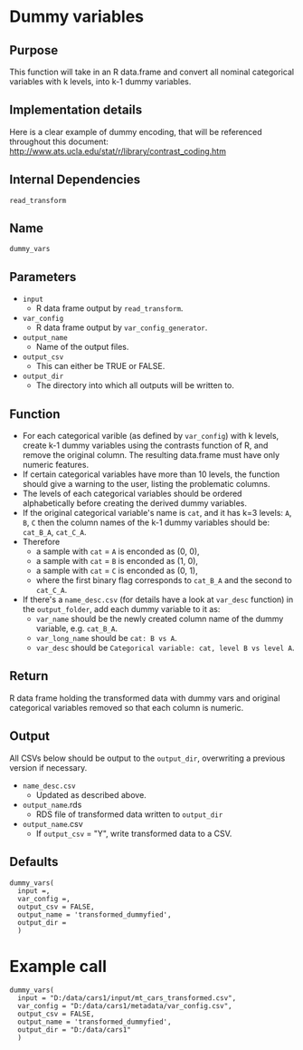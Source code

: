 # Dummy variables

## Purpose
This function will take in an R data.frame and convert all nominal categorical variables with k levels, into k-1 dummy variables. 

## Implementation details
Here is a clear example of dummy encoding, that will be referenced throughout this document:
http://www.ats.ucla.edu/stat/r/library/contrast_coding.htm

## Internal Dependencies
`read_transform`

## Name
`dummy_vars`

## Parameters
* `input`
  * R data frame output by `read_transform`.
* `var_config`
  * R data frame output by `var_config_generator`.
* `output_name`
  * Name of the output files.
* `output_csv`
  * This can either be TRUE or FALSE.
* `output_dir`
  * The directory into which all outputs will be written to.

## Function
* For each categorical varible (as defined by `var_config`) with k levels, create k-1 dummy variables using the contrasts function of R, and remove the original column. The resulting data.frame must have only numeric features.
* If certain categorical variables have more than 10 levels, the function should give a warning to the user, listing the problematic columns.
* The levels of each categorical variables should be ordered alphabetically before creating the derived dummy variables.
* If the original categorical variable's name is `cat`, and it has k=3 levels: `A`, `B`, `C` then the column names of the k-1 dummy variables should be: `cat_B_A`, `cat_C_A`. 
* Therefore 
  * a sample with `cat` = `A` is enconded as (0, 0),
  * a sample with `cat` = `B` is enconded as (1, 0),
  * a sample with `cat` = `C` is enconded as (0, 1),
  * where the first binary flag corresponds to `cat_B_A` and the second to `cat_C_A`.
* If there's a `name_desc.csv` (for details have a look at `var_desc` function) in the `output_folder`, add each dummy variable to it as:
  * `var_name` should be the newly created column name of the dummy variable, e.g. `cat_B_A`.
  * `var_long_name` should be `cat: B vs A`.
  * `var_desc` should be `Categorical variable: cat, level B vs level A`.

## Return
R data frame holding the transformed data with dummy vars and original categorical variables removed so that each column is numeric.

## Output
All CSVs below should be output to the `output_dir`, overwriting a previous version if necessary.
* `name_desc.csv`
  * Updated as described above.
* `output_name`.rds
  * RDS file of transformed data written to `output_dir`
* `output_name`.csv
  * If `output_csv` = "Y", write transformed data to a CSV.

## Defaults
```
dummy_vars(
  input =,
  var_config =,
  output_csv = FALSE,
  output_name = 'transformed_dummyfied',
  output_dir =
  )  
```

# Example call
```
dummy_vars(
  input = "D:/data/cars1/input/mt_cars_transformed.csv",
  var_config = "D:/data/cars1/metadata/var_config.csv",
  output_csv = FALSE,
  output_name = 'transformed_dummyfied',
  output_dir = "D:/data/cars1"
  )
```
